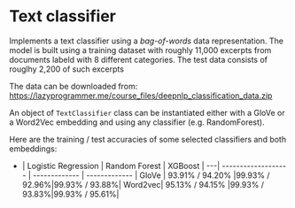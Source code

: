 # Text classifier

Implements a text classifier using a *bag-of-words* data representation. The model is built using a training dataset with roughly 11,000 excerpts from documents labeld with 8 different categories. The test data consists of rouglhy 2,200 of such excerpts

The data can be downloaded from:
https://lazyprogrammer.me/course_files/deepnlp_classification_data.zip

An object of `TextClassifier` class can be instantiated either with a GloVe or a Word2Vec embedding and using any classifier (e.g. RandomForest).

Here are the training / test accuracies of some selected classifiers and both embeddings:

-   | Logistic Regression | Random Forest | XGBoost       |
---| ------------------- | ------------- | ------------- |
GloVe |  93.91% / 94.20%    |99.93% / 92.96%|99.93% / 93.88%|
Word2vec|  95.13% / 94.15%    |99.93% / 93.83%|99.93% / 95.61%|
